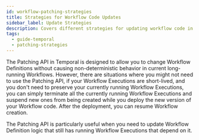 ```yaml
---
id: workflow-patching-strategies
title: Strategies for Workflow Code Updates
sidebar_label: Update Strategies
description: Covers different strategies for updating workflow code in Temporal, including the use of the Patching API.
tags:
  - guide-temporal
  - patching-strategies
---
```


The Patching API in Temporal is designed to allow you to change Workflow Definitions without causing non-deterministic behavior in current long-running Workflows.
However, there are situations where you might not need to use the Patching API, if your Workflow Executions are short-lived, and you don't need to preserve your currently running Workflow Executions, you can simply terminate all the currently running Workflow Executions and suspend new ones from being created while you deploy the new version of your Workflow code.
After the deployment, you can resume Workflow creation.

The Patching API is particularly useful when you need to update Workflow Definition logic that still has running Workflow Executions that depend on it.
